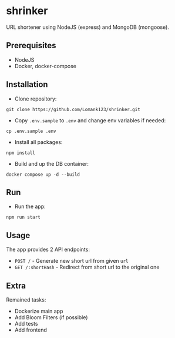 # shrinker

URL shortener using NodeJS (express) and MongoDB (mongoose).


## Prerequisites

- NodeJS
- Docker, docker-compose


## Installation

- Clone repository:

```shell
git clone https://github.com/Lomank123/shrinker.git
```

- Copy `.env.sample` to `.env` and change env variables if needed:

```shell
cp .env.sample .env
```

- Install all packages:

```shell
npm install
```

- Build and up the DB container:

```shell
docker compose up -d --build
```


## Run

- Run the app:

```shell
npm run start
```


## Usage

The app provides 2 API endpoints:

- `POST /` - Generate new short url from given `url`
- `GET /:shortHash` - Redirect from short url to the original one

## Extra

Remained tasks:

- Dockerize main app
- Add Bloom Filters (if possible)
- Add tests
- Add frontend
